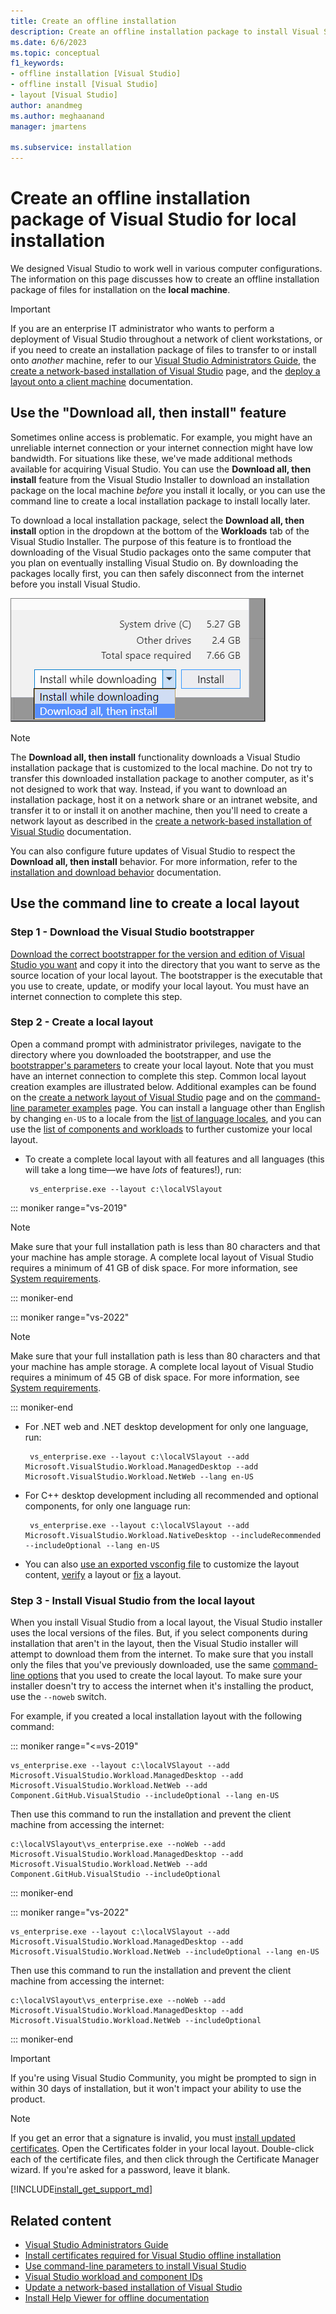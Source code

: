 ```yaml
---
title: Create an offline installation
description: Create an offline installation package to install Visual Studio offline when you have an unreliable internet connection or low bandwidth.
ms.date: 6/6/2023
ms.topic: conceptual
f1_keywords:
- offline installation [Visual Studio]
- offline install [Visual Studio]
- layout [Visual Studio]
author: anandmeg
ms.author: meghaanand
manager: jmartens

ms.subservice: installation
---
```

# Create an offline installation package of Visual Studio for local installation

We designed Visual Studio to work well in various computer configurations. The information on this page discusses how to create an offline installation package of files for installation on the **local machine**.

> [!IMPORTANT]
> If you are an enterprise IT administrator who wants to perform a deployment of Visual Studio throughout a network of client workstations, or if you need to create an installation package of files to transfer to or install onto _another_ machine, refer to our [Visual Studio Administrators Guide](https://aka.ms/vs/admin/guide), the [create a network-based installation of Visual Studio](create-a-network-installation-of-visual-studio.md) page, and the [deploy a layout onto a client machine](deploy-a-layout-onto-a-client-machine.md) documentation.

## Use the "Download all, then install" feature
Sometimes online access is problematic. For example, you might have an unreliable internet connection or your internet connection might have low bandwidth. For situations like these, we've made additional methods available for acquiring Visual Studio. You can use the **Download all, then install** feature from the Visual Studio Installer to download an installation package on the local machine _before_ you install it locally, or you can use the command line to create a local installation package to install locally later.

To download a local installation package, select the **Download all, then install** option in the dropdown at the bottom of the **Workloads** tab of the Visual Studio Installer. The purpose of this feature is to frontload the downloading of the Visual Studio packages onto the same computer that you plan on eventually installing Visual Studio on. By downloading the packages locally first, you can then safely disconnect from the internet before you install Visual Studio.

   ![The "Download all, then install" option](media/vs-2019/download-all-then-install-from-installer.png)

> [!NOTE]
> The **Download all, then install** functionality downloads a Visual Studio installation package that is customized to the local machine. Do not try to transfer this downloaded installation package to another computer, as it's not designed to work that way. Instead, if you want to download an installation package, host it on a network share or an intranet website, and transfer it to or install it on another machine, then you'll need to create a network layout as described in the [create a network-based installation of Visual Studio](create-a-network-installation-of-visual-studio.md) documentation.

You can also configure future updates of Visual Studio to respect the **Download all, then install** behavior. For more information, refer to the [installation and download behavior](/visualstudio/install/update-visual-studio?#installation-and-download-behaviors-1) documentation.

## Use the command line to create a local layout

### Step 1 - Download the Visual Studio bootstrapper

[Download the correct bootstrapper for the version and edition of Visual Studio you want](create-a-network-installation-of-visual-studio.md#download-the-visual-studio-bootstrapper-to-create-the-layout) and copy it into the directory that you want to serve as the source location of your local layout. The bootstrapper is the executable that you use to create, update, or modify your local layout. You must have an internet connection to complete this step. 

### Step 2 - Create a local layout

Open a command prompt with administrator privileges, navigate to the directory where you downloaded the bootstrapper, and use the [bootstrapper's parameters](use-command-line-parameters-to-install-visual-studio.md#layout-command-and-command-line-parameters) to create your local layout. Note that you must have an internet connection to complete this step. Common local layout creation examples are illustrated below. Additional examples can be found on the [create a network layout of Visual Studio](create-a-network-installation-of-visual-studio.md#configure-the-contents-of-a-layout) page and on the [command-line parameter examples](command-line-parameter-examples.md#using---layout-to-create-a-network-layout-or-a-local-cache) page. You can install a language other than English by changing `en-US` to a locale from the [list of language locales](use-command-line-parameters-to-install-visual-studio.md#list-of-language-locales), and you can use the [list of components and workloads](workload-and-component-ids.md) to further customize your local layout.

- To create a complete local layout with all features and all languages (this will take a long time&mdash;we have _lots_ of features!), run:

   ```shell
    vs_enterprise.exe --layout c:\localVSlayout
    ```
::: moniker range="vs-2019"

   > [!NOTE]
   > Make sure that your full installation path is less than 80 characters and that your machine has ample storage. A complete local layout of Visual Studio requires a minimum of 41 GB of disk space. For more information, see [System requirements](/visualstudio/releases/2019/system-requirements/).

::: moniker-end

::: moniker range="vs-2022"

   > [!NOTE]
   > Make sure that your full installation path is less than 80 characters and that your machine has ample storage. A complete local layout of Visual Studio requires a minimum of 45 GB of disk space. For more information, see [System requirements](/visualstudio/releases/2022/system-requirements/).

::: moniker-end

- For .NET web and .NET desktop development for only one language, run:

   ```shell
    vs_enterprise.exe --layout c:\localVSlayout --add Microsoft.VisualStudio.Workload.ManagedDesktop --add Microsoft.VisualStudio.Workload.NetWeb --lang en-US
    ```
    
- For C++ desktop development including all recommended and optional components, for only one language run:

   ```shell
    vs_enterprise.exe --layout c:\localVSlayout --add Microsoft.VisualStudio.Workload.NativeDesktop --includeRecommended --includeOptional --lang en-US 
    ```
    
- You can also [use an exported vsconfig file](create-a-network-installation-of-visual-studio.md#use-a-vsconfig-file-to-customize-the-contents-of-your-layout) to customize the layout content, [verify](create-a-network-installation-of-visual-studio.md?#verify-a-layout) a layout or [fix](create-a-network-installation-of-visual-studio.md?#fix-a-layout) a layout.

### Step 3 - Install Visual Studio from the local layout
When you install Visual Studio from a local layout, the Visual Studio installer uses the local versions of the files. But, if you select components during installation that aren't in the layout, then the Visual Studio installer will attempt to download them from the internet. To make sure that you install only the files that you've previously downloaded, use the same [command-line options](use-command-line-parameters-to-install-visual-studio.md) that you used to create the local layout. To make sure your installer doesn't try to access the internet when it's installing the product, use the `--noweb` switch.

For example, if you created a local installation layout with the following command:

::: moniker range="<=vs-2019"

```shell
vs_enterprise.exe --layout c:\localVSlayout --add Microsoft.VisualStudio.Workload.ManagedDesktop --add Microsoft.VisualStudio.Workload.NetWeb --add Component.GitHub.VisualStudio --includeOptional --lang en-US
```

Then use this command to run the installation and prevent the client machine from accessing the internet:

```shell
c:\localVSlayout\vs_enterprise.exe --noWeb --add Microsoft.VisualStudio.Workload.ManagedDesktop --add Microsoft.VisualStudio.Workload.NetWeb --add Component.GitHub.VisualStudio --includeOptional
```

::: moniker-end

::: moniker range="vs-2022"

```shell
vs_enterprise.exe --layout c:\localVSlayout --add Microsoft.VisualStudio.Workload.ManagedDesktop --add Microsoft.VisualStudio.Workload.NetWeb --includeOptional --lang en-US
```

Then use this command to run the installation and prevent the client machine from accessing the internet:

```shell
c:\localVSlayout\vs_enterprise.exe --noWeb --add Microsoft.VisualStudio.Workload.ManagedDesktop --add Microsoft.VisualStudio.Workload.NetWeb --includeOptional
```

::: moniker-end

> [!IMPORTANT]
> If you're using Visual Studio Community, you might be prompted to sign in within 30 days of installation, but it won't impact your ability to use the product.

> [!NOTE]
> If you get an error that a signature is invalid, you must [install updated certificates](install-certificates-for-visual-studio-offline.md). Open the Certificates folder in your local layout. Double-click each of the certificate files, and then click through the Certificate Manager wizard. If you're asked for a password, leave it blank.

[!INCLUDE[install_get_support_md](includes/install_get_support_md.md)]

## Related content

- [Visual Studio Administrators Guide](https://aka.ms/vs/admin/guide)
- [Install certificates required for Visual Studio offline installation](../install/install-certificates-for-visual-studio-offline.md)
- [Use command-line parameters to install Visual Studio](use-command-line-parameters-to-install-visual-studio.md)
- [Visual Studio workload and component IDs](workload-and-component-ids.md)
- [Update a network-based installation of Visual Studio](update-a-network-installation-of-visual-studio.md)
- [Install Help Viewer for offline documentation](../help-viewer/overview.md)
